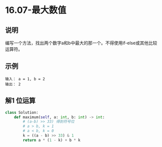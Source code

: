 # 16.07-最大数值

## 说明
编写一个方法，找出两个数字a和b中最大的那一个。不得使用if-else或其他比较运算符。

## 示例
```
输入： a = 1, b = 2
输出： 2
```

## 解1 位运算
```python
class Solution:
    def maximum(self, a: int, b: int) -> int:
        # (a-b) >> 33) 得到符号位
        # a > b, k = 1
        # a < b, k = 0
        k = ((a - b) >> 33) & 1
        return a * (1 - k) + b * k
```